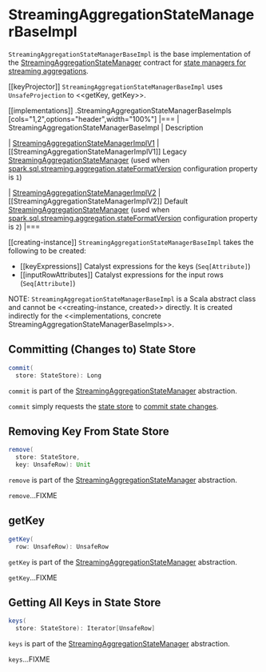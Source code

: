# StreamingAggregationStateManagerBaseImpl

`StreamingAggregationStateManagerBaseImpl` is the base implementation of the [StreamingAggregationStateManager](StreamingAggregationStateManager.md) contract for [state managers for streaming aggregations](#implementations).

[[keyProjector]]
`StreamingAggregationStateManagerBaseImpl` uses `UnsafeProjection` to <<getKey, getKey>>.

[[implementations]]
.StreamingAggregationStateManagerBaseImpls
[cols="1,2",options="header",width="100%"]
|===
| StreamingAggregationStateManagerBaseImpl
| Description

| [StreamingAggregationStateManagerImplV1](StreamingAggregationStateManagerImplV1.md)
| [[StreamingAggregationStateManagerImplV1]] Legacy [StreamingAggregationStateManager](StreamingAggregationStateManager.md) (used when [spark.sql.streaming.aggregation.stateFormatVersion](spark-sql-streaming-properties.md#spark.sql.streaming.aggregation.stateFormatVersion) configuration property is `1`)

| [StreamingAggregationStateManagerImplV2](StreamingAggregationStateManagerImplV2.md)
| [[StreamingAggregationStateManagerImplV2]] Default [StreamingAggregationStateManager](StreamingAggregationStateManager.md) (used when [spark.sql.streaming.aggregation.stateFormatVersion](spark-sql-streaming-properties.md#spark.sql.streaming.aggregation.stateFormatVersion) configuration property is `2`)
|===

[[creating-instance]]
`StreamingAggregationStateManagerBaseImpl` takes the following to be created:

* [[keyExpressions]] Catalyst expressions for the keys (`Seq[Attribute]`)
* [[inputRowAttributes]] Catalyst expressions for the input rows (`Seq[Attribute]`)

NOTE: `StreamingAggregationStateManagerBaseImpl` is a Scala abstract class and cannot be <<creating-instance, created>> directly. It is created indirectly for the <<implementations, concrete StreamingAggregationStateManagerBaseImpls>>.

## <span id="commit"> Committing (Changes to) State Store

```scala
commit(
  store: StateStore): Long
```

`commit` is part of the [StreamingAggregationStateManager](StreamingAggregationStateManager.md#commit) abstraction.

`commit` simply requests the [state store](spark-sql-streaming-StateStore.md) to [commit state changes](spark-sql-streaming-StateStore.md#commit).

## <span id="remove"> Removing Key From State Store

```scala
remove(
  store: StateStore,
  key: UnsafeRow): Unit
```

`remove` is part of the [StreamingAggregationStateManager](StreamingAggregationStateManager.md#remove) abstraction.

`remove`...FIXME

## <span id="getKey"> getKey

```scala
getKey(
  row: UnsafeRow): UnsafeRow
```

`getKey` is part of the [StreamingAggregationStateManager](StreamingAggregationStateManager.md#getKey) abstraction.

`getKey`...FIXME

## <span id="keys"> Getting All Keys in State Store

```scala
keys(
  store: StateStore): Iterator[UnsafeRow]
```

`keys` is part of the [StreamingAggregationStateManager](StreamingAggregationStateManager.md#keys) abstraction.

`keys`...FIXME
